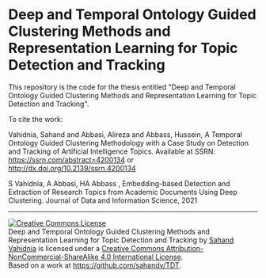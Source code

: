 # Deep and Temporal Ontology Guided Clustering Methods and Representation Learning for Topic Detection and Tracking

This repository is the code for the thesis entitled "Deep and Temporal Ontology Guided Clustering Methods and Representation Learning for Topic Detection and Tracking".

To cite the work:

Vahidnia, Sahand and Abbasi, Alireza and Abbass, Hussein, A Temporal Ontology Guided Clustering Methodology with a Case Study on Detection and Tracking of Artificial Intelligence Topics. Available at SSRN: https://ssrn.com/abstract=4200134 or http://dx.doi.org/10.2139/ssrn.4200134


S Vahidnia, A Abbasi, HA Abbass , Embedding-based Detection and Extraction of Research Topics from Academic Documents Using Deep Clustering. Journal of Data and Information Science, 2021

___

<a rel="license" href="http://creativecommons.org/licenses/by-nc-sa/4.0/"><img alt="Creative Commons License" style="border-width:0" src="https://i.creativecommons.org/l/by-nc-sa/4.0/88x31.png" /></a><br /><span xmlns:dct="http://purl.org/dc/terms/" property="dct:title">Deep and Temporal Ontology Guided Clustering Methods and Representation Learning for Topic Detection and Tracking</span> by <a xmlns:cc="http://creativecommons.org/ns#" href="https://github.com/sahandv/Deep-and-Temporal-Ontology-Guided-Clustering-Methods-and-Representation-Learning-for-Topic-Detection" property="cc:attributionName" rel="cc:attributionURL">Sahand Vahidnia</a> is licensed under a <a rel="license" href="http://creativecommons.org/licenses/by-nc-sa/4.0/">Creative Commons Attribution-NonCommercial-ShareAlike 4.0 International License</a>.<br />Based on a work at <a xmlns:dct="http://purl.org/dc/terms/" href="https://github.com/sahandv/TDT" rel="dct:source">https://github.com/sahandv/TDT</a>.
